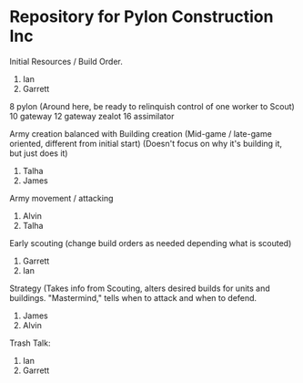 # Repository for Pylon Construction Inc



Initial Resources / Build Order.

1. Ian
2. Garrett

8 pylon (Around here, be ready to relinquish control of one worker to Scout)
10 gateway
12 gateway
zealot
16 assimilator



Army creation balanced with Building creation (Mid-game / late-game oriented, different from initial start) (Doesn't focus on why it's building it, but just does it)

1. Talha
2. James

Army movement / attacking

1. Alvin
2. Talha

Early scouting (change build orders as needed depending what is scouted)

1. Garrett
2. Ian

Strategy (Takes info from Scouting, alters desired builds for units and buildings. "Mastermind," tells when to attack and when to defend.

1. James
2. Alvin

Trash Talk:

1. Ian
2. Garrett
